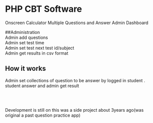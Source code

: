 # PHP CBT Software 



Onscreen Calculator
Multiple Questions and Answer
Admin Dashboard

##Administration
<br>
Admin add questions<br>
Admin set test time <br>
Admin set test next test id/subject<br>
Admin get results in csv format<br>


## How it works

Admin set collections of question to be answer by logged in student . student answer and admin get result


<br>
<br>


Development is still on
this was a side project about 3years ago(was original a past question practice app)
